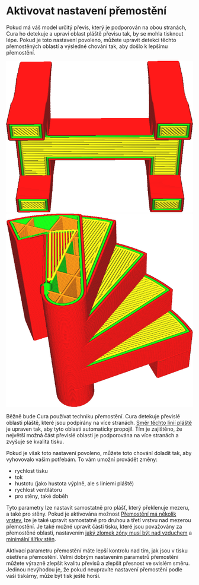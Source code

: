 Aktivovat nastavení přemostění
====
Pokud má váš model určitý převis, který je podporován na obou stranách, Cura ho detekuje a upraví oblast pláště převisu tak, by se mohla tisknout lépe. Pokud je toto nastavení povoleno, můžete upravit detekci těchto přemostěných oblastí a výsledné chování tak, aby došlo k lepšímu přemostění.

![Když je detekováno přemostění, jsou linie pláště orientovány tak, aby překlenuly mezeru tak, jak je to nejlépe možné](../../../articles/images/bridge_settings_enabled_default.png)
![Při aktivovaném nastavení přemostění jsou přemosťovací linie vytištěny s různými parametry](../../../articles/images/bridge_settings_enabled_enabled.png)

Běžně bude Cura používat techniku přemostění. Cura detekuje převislé oblasti pláště, které jsou podpírány na více stranách. [Směr těchto linií pláště](../shell/skin_angles.md) je upraven tak, aby tyto oblasti automaticky propojil. Tím je zajištěno, že největší možná část převislé oblasti je podporována na více stranách a zvyšuje se kvalita tisku.

Pokud je však toto nastavení povoleno, můžete toto chování doladit tak, aby vyhovovalo vašim potřebám. To vám umožní provádět změny:
* rychlost tisku
* tok
* hustotu (jako hustota výplně, ale s liniemi pláště)
* rychlost ventilátoru
* pro stěny, také doběh

Tyto parametry lze nastavit samostatně pro plášť, který překlenuje mezeru, a také pro stěny. Pokud je aktivována možnost [Přemostění má několik vrstev](bridge_enable_more_layers.md), lze je také upravit samostatně pro druhou a třetí vrstvu nad mezerou přemostění. Je také možné upravit části tisku, které jsou považovány za přemostěné oblasti, nastavením [jaký zlomek zóny musí být nad vzduchem](bridge_skin_support_threshold.md) a [minimální šířky stěn](bridge_wall_min_length.md).

Aktivací parametru přemostění máte lepší kontrolu nad tím, jak jsou v tisku ošetřena přemostění. Velmi dobrým nastavením parametrů přemostění můžete výrazně zlepšit kvalitu převisů a zlepšit přesnost ve svislém směru. Jedinou nevýhodou je, že pokud neupravíte nastavení přemostění podle vaší tiskárny, může být tisk ještě horší.